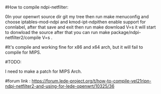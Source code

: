 #How to compile ndpi-netfilter:
 
0In your openwrt source dir git my tree then run make menuconfig and choose iptables-mod-ndpi and kmod-ipt-ndpithen enable support for connlabel, after that save and exit then run make download V=s it will start to donwload the source after that you can run
make package/ndpi-netfilter2/compile V=s .

#It's compile and working fine for x86 and x64 arch, but it will fail to compile for MIPS.

#TODO:

I need to make a patch for MIPS Arch.

#forum link : https://forum.lede-project.org/t/how-to-compile-vel21ripn-ndpi-netfilter2-and-using-for-lede-openwrt/10325/36
